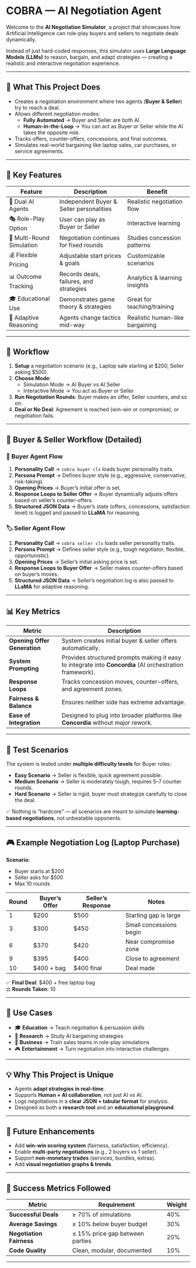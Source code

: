 # COBRA — AI Negotiation Agent  

Welcome to the **AI Negotiation Simulator**, a project that showcases how Artificial Intelligence can role-play buyers and sellers to negotiate deals dynamically.  

Instead of just hard-coded responses, this simulator uses **Large Language Models (LLMs)** to reason, bargain, and adapt strategies — creating a realistic and interactive negotiation experience.  

---

## 📌 What This Project Does  
- Creates a negotiation environment where two agents (**Buyer & Seller**) try to reach a deal.  
- Allows different negotiation modes:  
  - **Fully Automated** → Buyer and Seller are both AI.  
  - **Human-in-the-Loop** → You can act as Buyer or Seller while the AI takes the opposite role.  
- Tracks offers, counter-offers, concessions, and final outcomes.  
- Simulates real-world bargaining like laptop sales, car purchases, or service agreements.  

---

## 🌟 Key Features  

| Feature | Description | Benefit |
|---------|-------------|---------|
| 🤖 Dual AI Agents | Independent Buyer & Seller personalities | Realistic negotiation flow |
| 🎭 Role-Play Option | User can play as Buyer or Seller | Interactive learning |
| 🔄 Multi-Round Simulation | Negotiation continues for fixed rounds | Studies concession patterns |
| 💰 Flexible Pricing | Adjustable start prices & goals | Customizable scenarios |
| 📊 Outcome Tracking | Records deals, failures, and strategies | Analytics & learning insights |
| 🎓 Educational Use | Demonstrates game theory & strategies | Great for teaching/training |
| 🧠 Adaptive Reasoning | Agents change tactics mid-way | Realistic human-like bargaining |

---

## 🚀 Workflow  

1. **Setup** a negotiation scenario (e.g., Laptop sale starting at $200, Seller asking $500).  
2. **Choose Mode**:  
   - Simulation Mode → AI Buyer vs AI Seller  
   - Interactive Mode → You act as Buyer or Seller  
3. **Run Negotiation Rounds**: Buyer makes an offer, Seller counters, and so on.  
4. **Deal or No Deal**: Agreement is reached (win-win or compromise), or negotiation fails.  

---

## 🔄 Buyer & Seller Workflow (Detailed)  

### 🛒 Buyer Agent Flow  
1. **Personality Call** → `cobra buyer cls` loads buyer personality traits.  
2. **Persona Prompt** → Defines buyer style (e.g., aggressive, conservative, risk-taking).  
3. **Opening Prices** → Buyer’s initial offer is set.  
4. **Response Loops to Seller Offer** → Buyer dynamically adjusts offers based on seller’s counter-offers.  
5. **Structured JSON Data** → Buyer’s state (offers, concessions, satisfaction level) is logged and passed to **LLaMA** for reasoning.  

### 🏷️ Seller Agent Flow  
1. **Personality Call** → `cobra seller cls` loads seller personality traits.  
2. **Persona Prompt** → Defines seller style (e.g., tough negotiator, flexible, opportunistic).  
3. **Opening Prices** → Seller’s initial asking price is set.  
4. **Response Loops to Buyer Offer** → Seller makes counter-offers based on buyer’s moves.  
5. **Structured JSON Data** → Seller’s negotiation log is also passed to **LLaMA** for adaptive reasoning.  

---

## 📊 Key Metrics  

| Metric | Description |
|--------|-------------|
| **Opening Offer Generation** | System creates initial buyer & seller offers automatically. |
| **System Prompting** | Provides structured prompts making it easy to integrate into **Concordia** (AI orchestration framework). |
| **Response Loops** | Tracks concession moves, counter-offers, and agreement zones. |
| **Fairness & Balance** | Ensures neither side has extreme advantage. |
| **Ease of Integration** | Designed to plug into broader platforms like **Concordia** without major rework. |

---

## 🎯 Test Scenarios  

The system is tested under **multiple difficulty levels** for Buyer roles:  

- **Easy Scenario** → Seller is flexible, quick agreement possible.  
- **Medium Scenario** → Seller is moderately tough, requires 5–7 counter rounds.  
- **Hard Scenario** → Seller is rigid, buyer must strategize carefully to close the deal.  

✅ Nothing is “hardcore” — all scenarios are meant to simulate **learning-based negotiations**, not unbeatable opponents.  

---

## 🎮 Example Negotiation Log (Laptop Purchase)  

**Scenario**:  
- Buyer starts at $200  
- Seller asks for $500  
- Max 10 rounds  

| Round | Buyer’s Offer | Seller’s Response | Notes |
|-------|---------------|------------------|-------|
| 1 | $200 | $500 | Starting gap is large |
| 3 | $300 | $450 | Small concessions begin |
| 6 | $370 | $420 | Near compromise zone |
| 9 | $395 | $400 | Close to agreement |
| 10 | $400 + bag | $400 final | Deal made |

✅ **Final Deal**: $400 + free laptop bag  
⚖️ **Rounds Taken**: 10  

---

## 🧩 Use Cases  

- 🎓 **Education** → Teach negotiation & persuasion skills  
- 🧪 **Research** → Study AI bargaining strategies  
- 💼 **Business** → Train sales teams in role-play simulations  
- 🎮 **Entertainment** → Turn negotiation into interactive challenges  

---

## 💡 Why This Project is Unique  

- Agents **adapt strategies in real-time**.  
- Supports **Human + AI collaboration**, not just AI vs AI.  
- Logs negotiations in a **clear JSON + tabular format** for analysis.  
- Designed as both a **research tool** and an **educational playground**.  

---

## 🔮 Future Enhancements  

- Add **win-win scoring system** (fairness, satisfaction, efficiency).  
- Enable **multi-party negotiations** (e.g., 2 buyers vs 1 seller).  
- Support **non-monetary trades** (services, bundles, extras).  
- Add **visual negotiation graphs & trends**.  

---

## 🎯 Success Metrics Followed  

| Metric | Requirement | Weight |
|--------|-------------|--------|
| **Successful Deals** | ≥ 70% of simulations | 40% |
| **Average Savings** | ≥ 10% below buyer budget | 30% |
| **Negotiation Fairness** | ≤ 15% price gap between parties | 20% |
| **Code Quality** | Clean, modular, documented | 10% |

---

